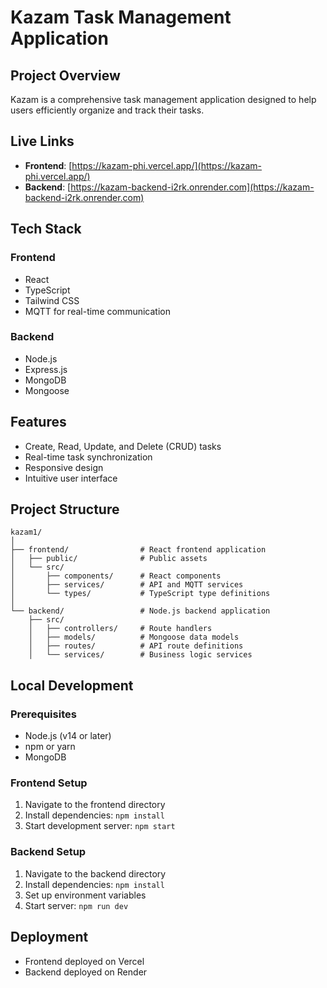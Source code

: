 # Kazam Task Management Application

## Project Overview
Kazam is a comprehensive task management application designed to help users efficiently organize and track their tasks.

## Live Links
- **Frontend**: [https://kazam-phi.vercel.app/](https://kazam-phi.vercel.app/)
- **Backend**: [https://kazam-backend-i2rk.onrender.com](https://kazam-backend-i2rk.onrender.com)

## Tech Stack
### Frontend
- React
- TypeScript
- Tailwind CSS
- MQTT for real-time communication

### Backend
- Node.js
- Express.js
- MongoDB
- Mongoose

## Features
- Create, Read, Update, and Delete (CRUD) tasks
- Real-time task synchronization
- Responsive design
- Intuitive user interface

## Project Structure
```
kazam1/
│
├── frontend/                # React frontend application
│   ├── public/              # Public assets
│   └── src/
│       ├── components/      # React components
│       ├── services/        # API and MQTT services
│       └── types/           # TypeScript type definitions
│
└── backend/                 # Node.js backend application
    ├── src/
    │   ├── controllers/     # Route handlers
    │   ├── models/          # Mongoose data models
    │   ├── routes/          # API route definitions
    │   └── services/        # Business logic services
```

## Local Development

### Prerequisites
- Node.js (v14 or later)
- npm or yarn
- MongoDB

### Frontend Setup
1. Navigate to the frontend directory
2. Install dependencies: `npm install`
3. Start development server: `npm start`

### Backend Setup
1. Navigate to the backend directory
2. Install dependencies: `npm install`
3. Set up environment variables
4. Start server: `npm run dev`

## Deployment
- Frontend deployed on Vercel
- Backend deployed on Render

